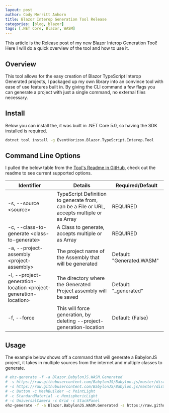 ```yaml
---
layout: post
author: Cody Merritt Anhorn
title: Blazor Interop Generation Tool Release
categories: [blog, blazor]
tags: [.NET Core, Blazor, WASM]
---
```


This article is the Release post of my new Blazor Interop Generation Tool! Here I will do a quick overview of the tool and how to use it.

## Overview

This tool allows for the easy creation of Blazor TypeScript Interop Generated projects, I packaged up my own library into an convince tool with ease of use features built in. By giving the CLI command a few flags you can generate a project with just a single command, no external files necessary.

## Install

Below you can install the, it was built in .NET Core 5.0, so having the SDK installed is required.

~~~ bash
dotnet tool install -g EventHorizon.Blazor.TypeScript.Interop.Tool
~~~

## Command Line Options

I pulled the below table from the <a href="https://github.com/canhorn/EventHorizon.Blazor.TypeScript.Interop.Generator/tree/main/Tool/EventHorizon.Blazor.TypeScript.Interop.Tool">Tool's Readme in GitHub</a>, check out the readme to see current supported options.

Identifier | Details | Required/Default
--- | --- | ---
-s, --source &lt;source&gt; | TypeScript Definition to generate from, can be a File or URL, accepts multiple or as Array |  REQUIRED
-c, --class-to-generate &lt;class-to-generate&gt; | A Class to generate, accepts multiple or as Array |  REQUIRED
-a, --project-assembly &lt;project-assembly&gt; | The project name of the Assembly that will be generated | Default: "Generated.WASM"
-l, --project-generation-location &lt;project-generation-location&gt; | The directory where the Generated Project assembly will be saved | Default: "_generated"
-f, --force | This will force generation, by deleting --project-generation-location | Default: (False)

## Usage 

The example below shows off a command that will generate a BabylonJS project, it takes in multiple sources from the internet and multiple classes to generate.

~~~ bash
# ehz-generate -f -a Blazor.BabylonJS.WASM.Generated
# -s https://raw.githubusercontent.com/BabylonJS/Babylon.js/master/dist/babylon.d.ts
# -s https://raw.githubusercontent.com/BabylonJS/Babylon.js/master/dist/gui/babylon.gui.d.ts
# -c Button -c MeshBuilder -c PointLight
# -c StandardMaterial -c HemisphericLight
# -c UniversalCamera -c Grid -c StackPanel
ehz-generate -f -a Blazor.BabylonJS.WASM.Generated -s https://raw.githubusercontent.com/BabylonJS/Babylon.js/master/dist/babylon.d.ts -s https://raw.githubusercontent.com/BabylonJS/Babylon.js/master/dist/gui/babylon.gui.d.ts -c Button -c MeshBuilder -c PointLight -c StandardMaterial -c HemisphericLight -c UniversalCamera -c Grid -c StackPanel
~~~